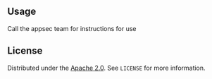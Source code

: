 <!-- USAGE -->
## Usage
Call the appsec team for instructions for use

<!-- LICENSE -->
## License
Distributed under the [Apache 2.0](LICENSE). See `LICENSE` for more information.



